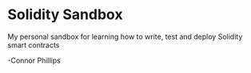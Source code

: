# Solidity Sandbox

My personal sandbox for learning how to write, test and deploy Solidity smart contracts

-Connor Phillips